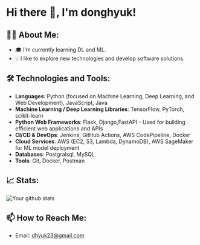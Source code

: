 # Hi there 👋, I'm donghyuk!

## 👨‍💻 About Me:
- 🎓 I’m currently learning DL and ML.
- 💡 I like to explore new technologies and develop software solutions.

## 🛠 Technologies and Tools:
- **Languages**: Python (focused on Machine Learning, Deep Learning, and Web Development), JavaScript, Java
- **Machine Learning / Deep Learning Libraries**: TensorFlow, PyTorch, scikit-learn
- **Python Web Frameworks**: Flask, Django,FastAPI - Used for building efficient web applications and APIs
- **CI/CD & DevOps**: Jenkins, GitHub Actions, AWS CodePipeline, Docker
- **Cloud Services**: AWS (EC2, S3, Lambda, DynamoDB), AWS SageMaker for ML model deployment
- **Databases**: Postgralsql, MySQL
- **Tools**: Git, Docker, Postman



## 📈 Stats:

![Your github stats](https://github-readme-stats.vercel.app/api?username=dhyuk54&show_icons=true&theme=radical)


## 📫 How to Reach Me:
- Email: dhyuk23@gmail.com

